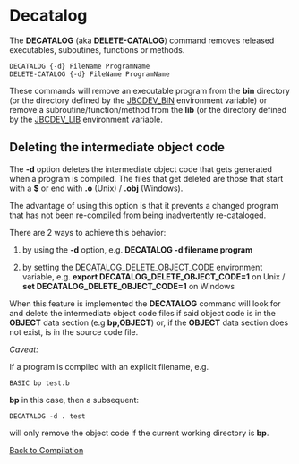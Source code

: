 # Decatalog

<PageHeader />

The **DECATALOG** (aka **DELETE-CATALOG**) command removes released executables, suboutines, functions or methods.

```
DECATALOG {-d} FileName ProgramName
DELETE-CATALOG {-d} FileName ProgramName
```

These commands will remove an executable program from the **bin** directory (or the directory defined by the [JBCDEV_BIN](./../../environment-variables/jbcdev_bin/README.md) environment variable) or remove a subroutine/function/method from the **lib** (or the directory defined by the [JBCDEV_LIB](./../../environment-variables/jbcdev_lib/README.md) environment variable.

## Deleting the intermediate object code

The **-d** option deletes the intermediate object code that gets generated when a program is compiled. The files that get deleted are those that start with a **$** or end with **.o** (Unix) / **.obj** (Windows).

The advantage of using this option is that it prevents a changed program that has not been re-compiled from being inadvertently re-cataloged.

There are 2 ways to achieve this behavior:

1. by using the **-d** option, e.g. **DECATALOG -d filename program**

2. by setting the [DECATALOG_DELETE_OBJECT_CODE](./../../environment-variables/decatalog_delete_object_code/README.md) environment variable,   e.g. **export DECATALOG_DELETE_OBJECT_CODE=1** on Unix / **set DECATALOG_DELETE_OBJECT_CODE=1** on Windows

When this feature is implemented the **DECATALOG** command will look for and delete the intermediate object code files if said object code is in the **OBJECT** data section (e.g **bp,OBJECT**) or, if the **OBJECT** data section does not exist, is in the source code file.

*Caveat:*

If a program is compiled with an explicit filename, e.g.

```
BASIC bp test.b
```

**bp** in this case, then a subsequent:

```
DECATALOG -d . test
```

will only remove the object code if the current working directory is **bp**. 

[Back to Compilation](../README.md)

<PageFooter />
